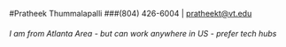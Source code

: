 #Pratheek Thummalapalli
###(804) 426-6004 |   pratheekt@vt.edu 
###### I am from Atlanta Area - but can work anywhere in US - prefer tech hubs


